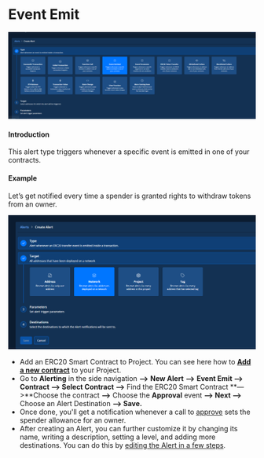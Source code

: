 # Event Emit

![](<../../.gitbook/assets/Creating an Alert - Event Emmited.png>)

#### Introduction

This alert type triggers whenever a specific event is emitted in one of your contracts.

#### Example

Let’s get notified every time a spender is granted rights to withdraw tokens from an owner.

![](<../../.gitbook/assets/Creating an Alert - Event Emitted Network.png>)

* Add an ERC20 Smart Contract to Project. You can see here how to [**Add a new contract**](../../monitoring/smart-contracts/) to your Project.
* Go to **Alerting** in the side navigation **—>** **New Alert** **—>** **Event Emit —> Contract —> Select Contract —>** Find the ERC20 Smart Contract **—>**Choose the contract **—>** Choose the **Approval** event **—> Next —>** Choose an Alert Destination **—> Save.**
* Once done, you'll get a notification whenever a call to [approve](https://docs.openzeppelin.com/contracts/2.x/api/token/erc20#IERC20-approve-address-uint256-) sets the spender allowance for an owner.
* After creating an Alert, you can further customize it by changing its name, writing a description, setting a level, and adding more destinations. You can do this by [editing the Alert in a few steps](https://docs.tenderly.co/alerts/creating-an-alert/editing-an-alert). &#x20;
